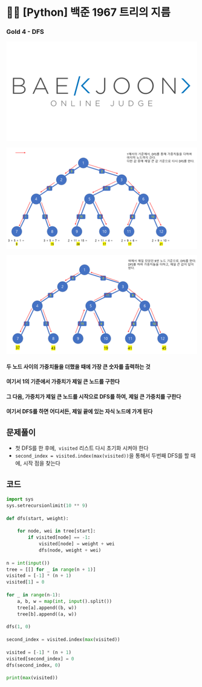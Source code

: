 # 🧑‍💻 [Python] 백준 1967 트리의 지름

### Gold 4 - DFS

![boj-og](백준_1374.assets/boj-og.png)



![image-20230216154225801](36_백준_1967.assets/image-20230216154225801.png)

![image-20230216154245039](36_백준_1967.assets/image-20230216154245039.png)



#### 두 노드 사이의 가중치들을 더했을 때에 가장 큰 숫자를 출력하는 것

#### 여기서 1의 기준에서 가중치가 제일 큰 노드를 구한다

#### 그 다음, 가중치가 제일 큰 노드를 시작으로 DFS를 하여, 제일 큰 가중치를 구한다

#### 여기서 DFS를 하면 어디서든, 제일 끝에 있는 자식 노드에 가게 된다



## 문제풀이

- 첫 DFS를 한 후에,` visited` 리스트 다시 초기화 시켜야 한다
- `second_index = visited.index(max(visited))`을 통해서 두번째 DFS를 할 때에, 시작 점을 찾는다



## 코드

``` python
import sys
sys.setrecursionlimit(10 ** 9)

def dfs(start, weight):

    for node, wei in tree[start]:
        if visited[node] == -1:
            visited[node] = weight + wei
            dfs(node, weight + wei)
            
n = int(input())
tree = [[] for _ in range(n + 1)]
visited = [-1] * (n + 1)
visited[1] = 0

for _ in range(n-1):
    a, b, w = map(int, input().split())
    tree[a].append((b, w))
    tree[b].append((a, w))

dfs(1, 0)

second_index = visited.index(max(visited))

visited = [-1] * (n + 1)
visited[second_index] = 0
dfs(second_index, 0)

print(max(visited))
```


